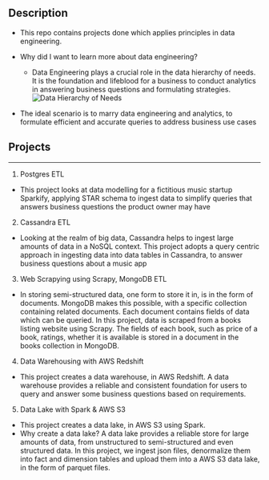 ## Description
* This repo contains projects done which applies principles in data engineering. 

* Why did I want to learn more about data engineering?
    * Data Engineering plays a crucial role in the data       hierarchy of needs. It is the foundation and lifeblood for a business to conduct analytics in answering business questions and formulating strategies. 
![Data Hierarchy of Needs](https://miro.medium.com/max/788/0*Vj5UkvA8K4Vf02_X.jpg)

* The ideal scenario is to marry data engineering and analytics, to formulate efficient and accurate queries to address business use cases

## Projects
---
1. Postgres ETL
* This project looks at data modelling for a fictitious music startup Sparkify, applying STAR schema to ingest data to simplify queries that answers business questions the product owner may have

2. Cassandra ETL
* Looking at the realm of big data, Cassandra helps to ingest large amounts of data in a NoSQL context. This project adopts a query centric approach in ingesting data into data tables in Cassandra, to answer business questions about a music app

3. Web Scrapying using Scrapy, MongoDB ETL
* In storing semi-structured data, one form to store it in, is in the form of documents. MongoDB makes this possible, with a specific collection containing related documents. Each document contains fields of data which can be queried. In this project, data is scraped from a books listing website using Scrapy. The fields of each book, such as price of a book, ratings, whether it is available is stored in a document in the books collection in MongoDB.

4. Data Warehousing with AWS Redshift
* This project creates a data warehouse, in AWS Redshift. A data warehouse provides a reliable and consistent foundation for users to query and answer some business questions based on requirements.

5. Data Lake with Spark & AWS S3
* This project creates a data lake, in AWS S3 using Spark. 
* Why create a data lake? A data lake provides a reliable store for large amounts of data, from unstructured to semi-structured and even structured data. In this project, we ingest json files, denormalize them into fact and dimension tables and upload them into a AWS S3 data lake, in the form of parquet files.